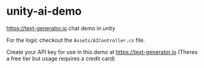 # unity-ai-demo
https://text-generator.io chat demo in unity

For the logic checkout the `Assets/AIController.cs` file.

Create your API key for use in this demo at https://text-generator.io (Theres a free tier but usage requires a credit card)
